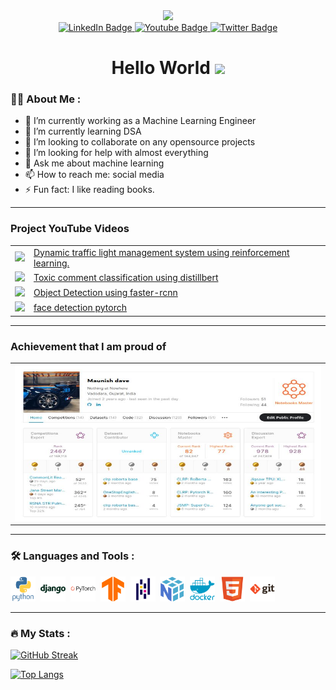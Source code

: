 <div id="header" align="center">
  <img src="https://media.giphy.com/media/wvQIqJyNBOCjK/giphy.gif" width="100"/>
</div>

<div id="badges" align="center">
  <a href="https://www.linkedin.com/in/maunish-dave/">
    <img src="https://img.shields.io/badge/LinkedIn-blue?style=for-the-badge&logo=linkedin&logoColor=white" alt="LinkedIn Badge"/>
  </a>
  <a href="https://www.youtube.com/channel/UCzi5x5g0O3-_6fWZ3TajfGg">
    <img src="https://img.shields.io/badge/YouTube-red?style=for-the-badge&logo=youtube&logoColor=white" alt="Youtube Badge"/>
  </a>
  <a href="https://twitter.com/MaunishD">
    <img src="https://img.shields.io/badge/Twitter-blue?style=for-the-badge&logo=twitter&logoColor=white" alt="Twitter Badge"/>
  </a>
</div>

<h1 align="center">
  Hello World
  <img src="https://media.giphy.com/media/hvRJCLFzcasrR4ia7z/giphy.gif" width="30px"/>
</h1>

<!-- <div align="center">
  <img src="https://media.giphy.com/media/dWesBcTLavkZuG35MI/giphy.gif" width="600" height="300"/>
</div> -->

### :man_technologist: About Me :

- 🔭 I’m currently working as a Machine Learning Engineer
- 🌱 I’m currently learning DSA
- 👯 I’m looking to collaborate on any opensource projects
- 🤔 I’m looking for help with almost everything
- 💬 Ask me about machine learning
- 📫 How to reach me: social media
- ⚡ Fun fact: I like reading books.

---
### Project YouTube Videos 

<table>
<!-- YOUTUBE-VIDEOS-LIST:START -->
<tr>
  <td><a href="https://youtu.be/_BgY8AXFpt0"><img width="140px" src="http://i3.ytimg.com/vi/_BgY8AXFpt0/hqdefault.jpg"></a></td>
  <td><a href="https://youtu.be/_BgY8AXFpt0">Dynamic traffic light management system using reinforcement learning.</a><br/></td>
</tr>
<tr>
  <td><a href="https://youtu.be/vH7SU3IFuPk"><img width="140px" src="http://i3.ytimg.com/vi/vH7SU3IFuPk/hqdefault.jpg"></a></td>
  <td><a href="https://youtu.be/vH7SU3IFuPk">Toxic comment classification using distillbert</a><br/></td>
</tr>
<tr>
  <td><a href="https://youtube.com/shorts/JsOVovxJpKo"><img width="140px" src="https://i.ytimg.com/vi/JsOVovxJpKo/hq720_2.jpg?sqp=-oaymwEdCMADEOADSFXyq4qpAw8IARUAAIhCcAHAAQbQAQE=&rs=AOn4CLASk3ZWOJVvYJFnqjYNgC5EWQPzqw"></a></td>
  <td><a href="https://youtube.com/shorts/JsOVovxJpKo">Object Detection  using faster-rcnn</a><br/></td>
</tr>
<tr>
 <td><a href="https://youtu.be/DjWTgqenv9U"><img width="140px" src="http://i3.ytimg.com/vi/DjWTgqenv9U/hqdefault.jpg"></a></td>
 <td><a href="https://youtu.be/DjWTgqenv9U">face detection pytorch</a><br/></td>
</tr>

<!-- YOUTUBE-VIDEOS-LIST:END -->
</table>

---
### Achievement that I am proud of
<table>
  <tr>
    <td><a href="https://www.kaggle.com/maunish"><img src="kaggle.jpeg" width="500" height = "250"/></a></td>
  </tr>
</table>

---
### :hammer_and_wrench: Languages and Tools :

<div>
  <img src="https://github.com/devicons/devicon/blob/master/icons/python/python-original-wordmark.svg" title="python" alt="python" width="40" height="40"/>&nbsp;
  <img src="https://github.com/devicons/devicon/blob/master/icons/django/django-plain-wordmark.svg" title="Django" alt="Django" width="40" height="40"/>&nbsp;
  <img src="https://github.com/devicons/devicon/blob/master/icons/pytorch/pytorch-original-wordmark.svg" title="pytorch" alt="pytorch" width="40" height="40"/>&nbsp;
  <img src="https://github.com/devicons/devicon/blob/master/icons/tensorflow/tensorflow-original.svg" title="tensorflow" alt="tensorflow" width="40" height="40"/>&nbsp;
  <img src="https://github.com/devicons/devicon/blob/master/icons/pandas/pandas-original.svg" title="pandas" alt="pandas" width="40" height="40"/>&nbsp;
  <img src="https://github.com/devicons/devicon/blob/master/icons/numpy/numpy-original.svg" title="numpy" alt="numpy " width="40" height="40"/>&nbsp;
  <img src="https://github.com/devicons/devicon/blob/master/icons/docker/docker-plain-wordmark.svg"  title="docker" alt="docker" width="40" height="40"/>&nbsp;
  <img src="https://github.com/devicons/devicon/blob/master/icons/html5/html5-original.svg" title="HTML5" alt="HTML" width="40" height="40"/>&nbsp;
  <img src="https://github.com/devicons/devicon/blob/master/icons/git/git-original-wordmark.svg" title="Git" **alt="Git" width="40" height="40"/>
</div>

---

### :fire: My Stats :

[![GitHub Streak](http://github-readme-streak-stats.herokuapp.com?user=Maunish-dave&theme=dark&background=000000)](https://git.io/streak-stats)

[![Top Langs](https://github-readme-stats.vercel.app/api/top-langs/?username=Maunish-dave&hide=jupyter%20notebook,html&layout=compact&theme=dark)](https://github.com/anuraghazra/github-readme-stats)
